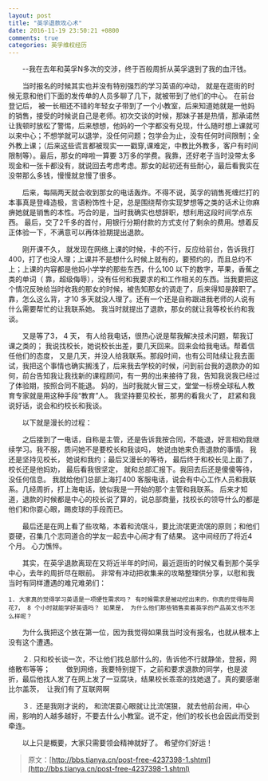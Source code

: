 ```yaml
---
layout: post
title: "英孚退款攻心术"
date: 2016-11-19 23:50:21 +0800
comments: true
categories: 英孚维权经历
---
```

　　--我在去年和英孚N多次的交涉，终于百般周折从英孚退到了我的血汗钱。

　　当时报名的时候其实也并没有特别强烈的学习英语的冲动， 就是在逛街的时候无意和他们下面的发传单的人员多聊了几下，就被带到了他们的中心。 在前台登记后， 被一长相还不错的年轻女子带到了一个小教室，后来知道她就是一他妈的销售，接受的时候说自己是老师。初次交谈的时候，那妹子甚是热情，那承诺然让我顿时放松了警惕，后来想想，他妈的一个字都没有兑现，什么随时想上课就可以来中心；不想学就可以退学，没任何问题；包学会为止，没有任何时间限制；全外教上课；（后来这些谎言都被现实一一戳穿,课难定，中教比外教多，客户有时间限制等）。最后，那女的哗啦一算要 3万多的学费。我靠，还好老子当时没带太多现金和一张卡都没有，就说回去考虑考虑。那女的起初还有些耐心，最后看我实在没带那么多钱，慢慢就怠慢了很多。
<!--more-->

　　后来，每隔两天就会收到那女的电话轰炸。不得不说，英孚的销售死缠烂打的本事真是登峰造极，言语粉饰性十足，总是围绕帮你实现梦想等之类的话术让你麻痹她就是销售的本性。巧合的是，当时我确实也想辞职，想利用这段时间学点东西。 最后，交了2千多的首付，用银行分期付款的方式支付了剩余的费用。想着反正体验一下，不满意可以再体验期提出退款。 

　　刚开课不久， 就发现在网络上课的时候，卡的不行，反应给前台，告诉我打400，打了也没人理；上课并不是想什么时候上就有的，要预约的，而且总约不上；上课的内容都是他妈小学学的那些东西，什么100 以下的数字，苹果，香蕉之类的单词（ 靠，超级侮辱），没有任何和我要求的和工作相关的东西。当我要把这个情况反映给当时收我的那女的时候，被告知那女的调走了，后来得知是辞职了。 靠，怎么这么背，才10 多天就没人理了。还有一个还是自称跟进我老师的人说有什么需要帮忙的让我联系她。 我当时就提出了退款，那女的就让我等校长约和我谈。

　　又是等了3， 4 天， 有人给我电话，很热心说是帮我解决技术问题，帮我订课之类的； 我说找校长，她说校长出差，要几天回来。回来会给我电话。帮着信任他们的态度， 又是几天，并没人给我联系。那段时间，也有公司陆续让我去面试，我把这个事情也确实搁浅了，后来我去学校的时候，问到前台我的退款办的如何，前台告知我让我找新的课程顾问，有一男的出来接待了我，告知我说我已经过了体验期，按照合同不能退。 妈的，当时我就火冒三丈，堂堂一标榜全球私人教育专家就是用这种手段“教育”人。 我坚持要见校长，那男的看我火了， 赶紧和我说好话，说会和约校长和我谈。 

　　以下就是漫长的过程： 

　　之后接到了一电话，自称是主管，还是告诉我按合同，不能退，好言相劝我继续学习。我不服，质问她不是要校长和我谈吗， 她说由她来负责退款的事情。 我还是坚持见校长， 她说和我约；最后又漫长的等待， 最后终于和校长见上面了， 校长还是他妈劝， 最后看我很坚定， 就和总部汇报下。我回去后还是傻傻等待，没任何信息。 我就给他们总部上海打400 客服电话，说会有中心工作人员和我联系。几经周折，打上海电话，貌似我是一开始的那个主管和我联系。 后来才知道，退款的时候都是中心的校长说了算的，说总部商量，找校长的领导什么的都是他们和你耍心眼，踢皮球的手段而已。 

　　最后还是在网上看了些攻略，本着和流氓斗，要比流氓更流氓的原则；和他们耍硬，召集几个志同道合的学友一起去中心闹才有了结果。 这中间经历了将近4 个月。 心力憔悴。 

　　其实，在英孚退款离现在又将近半年的时间，最近逛街的时候又看到那个英孚中心，去年的周折尽在眼前。 非常有冲动把收集来的攻略整理供分享，以慰和我当时有同样遭遇的难兄难弟们： 

	1. 大家真的觉得学习英语是一项硬性需求吗？ 有时候需求是被动挖出来的，你真的觉得每周花7， 8 个小时就能学好英语吗？ 如果是， 为什么他们那些销售卖着英孚的产品英文也不怎么样呢？　

　　为什么我把这个放在第一位，因为我觉得如果我当时没有报名，也就从根本上没有这个遭遇。　

　　２.	只和校长谈一次，不让他们找总部什么的，告诉他不行就静坐，登报，网络散布等等；
　　做到网络，我要特别提下，之前和要求退款的同学，也是波折，最后他找人发了在网上发了一豆腐块，结果校长乖乖的找她退了。真的要感谢比尔盖茨，　让我们有了互联网啊

　　３．还是我刚才说的， 和流氓耍心眼就让比流氓狠， 就去他前台闹，中心闹，影响的人越多越好，不要去什么小教室。说不定，他们的校长也会因此而受到牵连。

　　以上只是概要，大家只需要领会精神就好了。 希望你们好运！ 

> 原文：[http://bbs.tianya.cn/post-free-4237398-1.shtml](http://bbs.tianya.cn/post-free-4237398-1.shtml)
